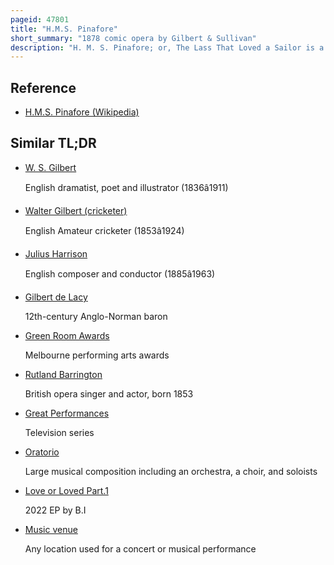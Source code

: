 ```yaml
---
pageid: 47801
title: "H.M.S. Pinafore"
short_summary: "1878 comic opera by Gilbert & Sullivan"
description: "H. M. S. Pinafore; or, The Lass That Loved a Sailor is a comic opera in two acts, with music by Arthur Sullivan and a libretto by W. S. Gilbert. It opened on may 25 1878 at the Opera Comique in London and ran for 571 Performances which was the second-longest Run of any musical Theatre Piece until that Time. H. M. S. Pinafore was gilbert and sullivan fourth operatic Collaboration and their first international Sensation."
---
```


## Reference

- [H.M.S. Pinafore (Wikipedia)](https://en.wikipedia.org/?curid=47801)

## Similar TL;DR

- [W. S. Gilbert](/tldr/en/w-s-gilbert)

  English dramatist, poet and illustrator (1836â1911)

- [Walter Gilbert (cricketer)](/tldr/en/walter-gilbert-cricketer)

  English Amateur cricketer (1853â1924)

- [Julius Harrison](/tldr/en/julius-harrison)

  English composer and conductor (1885â1963)

- [Gilbert de Lacy](/tldr/en/gilbert-de-lacy)

  12th-century Anglo-Norman baron

- [Green Room Awards](/tldr/en/green-room-awards)

  Melbourne performing arts awards

- [Rutland Barrington](/tldr/en/rutland-barrington)

  British opera singer and actor, born 1853

- [Great Performances](/tldr/en/great-performances)

  Television series

- [Oratorio](/tldr/en/oratorio)

  Large musical composition including an orchestra, a choir, and soloists

- [Love or Loved Part.1](/tldr/en/love-or-loved-part1)

  2022 EP by B.I

- [Music venue](/tldr/en/music-venue)

  Any location used for a concert or musical performance
